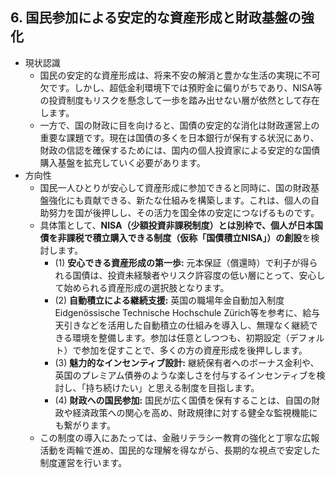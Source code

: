 
## 6. 国民参加による安定的な資産形成と財政基盤の強化
* 現状認識
  * 国民の安定的な資産形成は、将来不安の解消と豊かな生活の実現に不可欠です。しかし、超低金利環境下では預貯金に偏りがちであり、NISA等の投資制度もリスクを懸念して一歩を踏み出せない層が依然として存在します。
  * 一方で、国の財政に目を向けると、国債の安定的な消化は財政運営上の重要な課題です。現在は国債の多くを日本銀行が保有する状況にあり、財政の信認を確保するためには、国内の個人投資家による安定的な国債購入基盤を拡充していく必要があります。
* 方向性
  * 国民一人ひとりが安心して資産形成に参加できると同時に、国の財政基盤強化にも貢献できる、新たな仕組みを構築します。これは、個人の自助努力を国が後押しし、その活力を国全体の安定につなげるものです。
  * 具体策として、**NISA（少額投資非課税制度）とは別枠で、個人が日本国債を非課税で積立購入できる制度（仮称「国債積立NISA」）の創設**を検討します。
    * (1) **安心できる資産形成の第一歩:** 元本保証（償還時）で利子が得られる国債は、投資未経験者やリスク許容度の低い層にとって、安心して始められる資産形成の選択肢となります。
    * (2) **自動積立による継続支援:** 英国の職場年金自動加入制度Eidgenössische Technische Hochschule Zürich等を参考に、給与天引きなどを活用した自動積立の仕組みを導入し、無理なく継続できる環境を整備します。参加は任意としつつも、初期設定（デフォルト）で参加を促すことで、多くの方の資産形成を後押しします。
    * (3) **魅力的なインセンティブ設計:** 継続保有者へのボーナス金利や、英国のプレミアム債券のような楽しさを付与するインセンティブを検討し、「持ち続けたい」と思える制度を目指します。
    * (4) **財政への国民参加:** 国民が広く国債を保有することは、自国の財政や経済政策への関心を高め、財政規律に対する健全な監視機能にも繋がります。
  * この制度の導入にあたっては、金融リテラシー教育の強化と丁寧な広報活動を両輪で進め、国民的な理解を得ながら、長期的な視点で安定した制度運営を行います。
